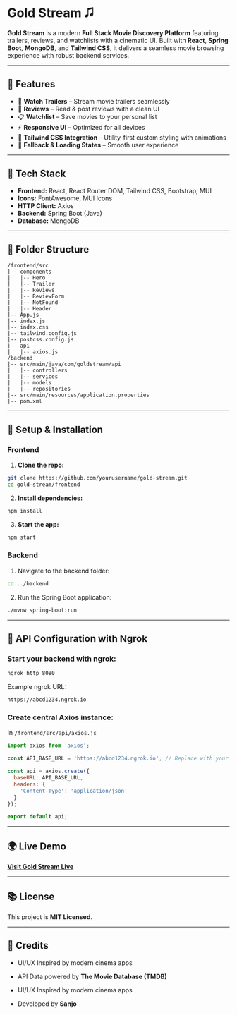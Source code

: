 # Gold Stream 🎜️

**Gold Stream** is a modern **Full Stack Movie Discovery Platform** featuring trailers, reviews, and watchlists with a cinematic UI.
Built with **React**, **Spring Boot**, **MongoDB**, and **Tailwind CSS**, it delivers a seamless movie browsing experience with robust backend services.

---

## 🚀 Features

* 🎥 **Watch Trailers** – Stream movie trailers seamlessly
* 📝 **Reviews** – Read & post reviews with a clean UI
* 📋 **Watchlist** – Save movies to your personal list
* ⚡ **Responsive UI** – Optimized for all devices
* 🌈 **Tailwind CSS Integration** – Utility-first custom styling with animations
* 💃 **Fallback & Loading States** – Smooth user experience

---

## 🚧 Tech Stack

* **Frontend:** React, React Router DOM, Tailwind CSS, Bootstrap, MUI
* **Icons:** FontAwesome, MUI Icons
* **HTTP Client:** Axios
* **Backend:** Spring Boot (Java)
* **Database:** MongoDB

---

## 📁 Folder Structure

```
/frontend/src
|-- components
|   |-- Hero
|   |-- Trailer
|   |-- Reviews
|   |-- ReviewForm
|   |-- NotFound
|   |-- Header
|-- App.js
|-- index.js
|-- index.css
|-- tailwind.config.js
|-- postcss.config.js
|-- api
|   |-- axios.js
/backend
|-- src/main/java/com/goldstream/api
|   |-- controllers
|   |-- services
|   |-- models
|   |-- repositories
|-- src/main/resources/application.properties
|-- pom.xml
```

---

## 📆 Setup & Installation

### Frontend

1. **Clone the repo:**

```bash
git clone https://github.com/yourusername/gold-stream.git
cd gold-stream/frontend
```

2. **Install dependencies:**

```bash
npm install
```

3. **Start the app:**

```bash
npm start
```

### Backend

1. Navigate to the backend folder:

```bash
cd ../backend
```

2. Run the Spring Boot application:

```bash
./mvnw spring-boot:run
```

---

## 🚩 API Configuration with Ngrok

### Start your backend with ngrok:

```bash
ngrok http 8080
```

Example ngrok URL:

```
https://abcd1234.ngrok.io
```

### Create central Axios instance:

In `/frontend/src/api/axios.js`

```javascript
import axios from 'axios';

const API_BASE_URL = 'https://abcd1234.ngrok.io'; // Replace with your ngrok URL

const api = axios.create({
  baseURL: API_BASE_URL,
  headers: {
    'Content-Type': 'application/json'
  }
});

export default api;
```


---

## 🌍 Live Demo

[**Visit Gold Stream Live**](https://gold-stream-two.vercel.app/)

---

## 📚 License

This project is **MIT Licensed**.

---

## 🌟 Credits

* UI/UX Inspired by modern cinema apps

* API Data powered by **The Movie Database (TMDB)**

* UI/UX Inspired by modern cinema apps

* Developed by **Sanjo**
